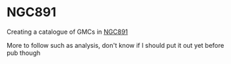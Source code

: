 # NGC891
Creating a catalogue of GMCs in [NGC891](https://ned.ipac.caltech.edu/cgi-bin/nph-objsearch?objname=NGC+891&img_stamp=yes&extend=no)

More to follow such as analysis, don't know if I should put it out yet before pub though
